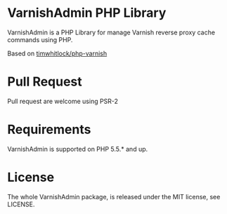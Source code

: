 # VarnishAdmin PHP Library

VarnishAdmin is a PHP Library for manage Varnish reverse proxy cache commands using PHP.

Based on [timwhitlock/php-varnish](https://github.com/timwhitlock/php-varnish)

# Pull Request
Pull request are welcome using PSR-2

# Requirements

VarnishAdmin is supported on PHP 5.5.* and up.

# License

The whole VarnishAdmin package, is released under the MIT license, see LICENSE.

